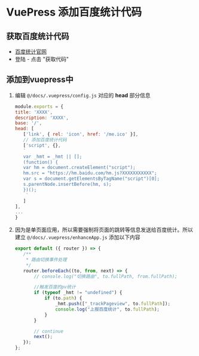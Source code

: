 # VuePress 添加百度统计代码

## 获取百度统计代码
- [百度统计官网](https://tongji.baidu.com/web/10000134979/overview/index?siteId=16278341)
- 登陆 - 点击 "获取代码"
   

## 添加到vuepress中
1. 编辑 `@/docs/.vuepress/config.js` 对应的 **head** 部分信息
    ```js
   module.exports = {
   title: 'XXXX',
   description: 'XXXX',
   base: '/',
   head: [
       ['link', { rel: 'icon', href: '/me.ico' }],
       // 添加百度统计代码
       ['script', {},
       `
       var _hmt = _hmt || [];
       (function() {
       var hm = document.createElement("script");
       hm.src = "https://hm.baidu.com/hm.js?XXXXXXXXXXX";
       var s = document.getElementsByTagName("script")[0];
       s.parentNode.insertBefore(hm, s);
       })();
        `
       ]
    ],
   ...
   }
    ```
2. 因为是单页面应用，所以需要强制将页面的跳转等信息发送给百度统计。所以建立 `@/docs/.vuepress/enhanceApp.js` 添加以下内容
    ```js
    export default ({ router }) => {
       /**
        * 路由切换事件处理
        */
       router.beforeEach((to, from, next) => {
           // console.log("切换路由", to.fullPath, from.fullPath);
   
           //触发百度的pv统计
           if (typeof _hmt != "undefined") {
               if (to.path) {
                   _hmt.push(["_trackPageview", to.fullPath]);
                   console.log("上报百度统计", to.fullPath);
               }
           }
   
           // continue
           next();
       });
   };
    ```





<ad/>
<comment/>